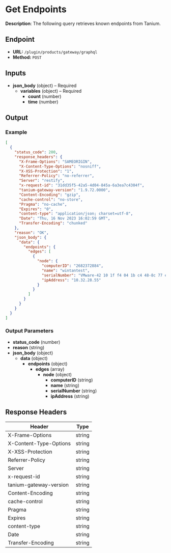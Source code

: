 # Get Endpoints

**Description**: The following query retrieves known endpoints from Tanium.

## Endpoint

- **URL:** `/plugin/products/gateway/graphql`
- **Method:** `POST`
## Inputs

- **json_body** (object) – Required
  - **variables** (object) – Required
    - **count** (number)
    - **time** (number)
## Output

### Example

```json
[
  {
    "status_code": 200,
    "response_headers": {
      "X-Frame-Options": "SAMEORIGIN",
      "X-Content-Type-Options": "nosniff",
      "X-XSS-Protection": "1",
      "Referrer-Policy": "no-referrer",
      "Server": "restify",
      "x-request-id": "31dd35f5-42a5-4d04-845a-6a3ea7c4304f",
      "tanium-gateway-version": "1.9.72.0000",
      "Content-Encoding": "gzip",
      "cache-control": "no-store",
      "Pragma": "no-cache",
      "Expires": "0",
      "content-type": "application/json; charset=utf-8",
      "Date": "Thu, 16 Nov 2023 16:02:59 GMT",
      "Transfer-Encoding": "chunked"
    },
    "reason": "OK",
    "json_body": {
      "data": {
        "endpoints": {
          "edges": [
            {
              "node": {
                "computerID": "2682372884",
                "name": "wintantest",
                "serialNumber": "VMware-42 10 1f f4 04 1b c4 48-8c 77 eb 57 6c 88 69 17",
                "ipAddress": "10.32.28.55"
              }
            }
          ]
        }
      }
    }
  }
]
```
### Output Parameters

- **status_code** (number)
- **reason** (string)
- **json_body** (object)
  - **data** (object)
    - **endpoints** (object)
      - **edges** (array)
        - **node** (object)
          - **computerID** (string)
          - **name** (string)
          - **serialNumber** (string)
          - **ipAddress** (string)
## Response Headers

| Header | Type |
|--------|------|
| X-Frame-Options | string |
| X-Content-Type-Options | string |
| X-XSS-Protection | string |
| Referrer-Policy | string |
| Server | string |
| x-request-id | string |
| tanium-gateway-version | string |
| Content-Encoding | string |
| cache-control | string |
| Pragma | string |
| Expires | string |
| content-type | string |
| Date | string |
| Transfer-Encoding | string |
